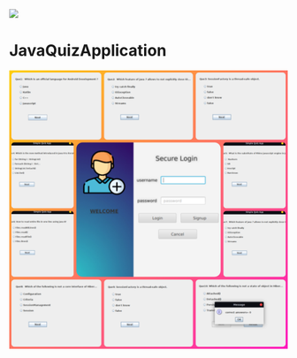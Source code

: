 <img src="https://img.shields.io/github/repo-size/whereisfarukk/JavaQuizApplication?color=%23FF0000&style=for-the-badge">


# JavaQuizApplication
![This is an image](https://github.com/whereisfarukk/Photos/blob/main/JavaLoginPagesPhoto.png)

